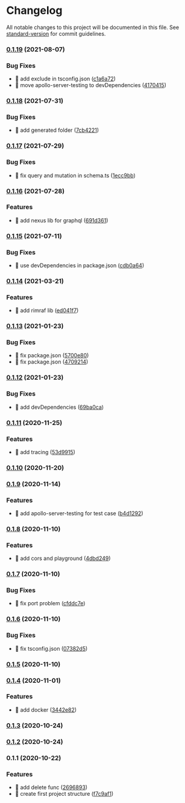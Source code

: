 # Changelog

All notable changes to this project will be documented in this file. See [standard-version](https://github.com/conventional-changelog/standard-version) for commit guidelines.

### [0.1.19](https://github.com/yeukfei02/node-typescript-graphql-playground/compare/v0.1.18...v0.1.19) (2021-08-07)


### Bug Fixes

* 🐛 add exclude in tsconfig.json ([c1a6a72](https://github.com/yeukfei02/node-typescript-graphql-playground/commit/c1a6a728e6571292a6bf8d8966143abfd8b0170f))
* 🐛 move apollo-server-testing to devDependencies ([4170415](https://github.com/yeukfei02/node-typescript-graphql-playground/commit/417041500f588737271a30c9bb15678ad426ec3e))

### [0.1.18](https://github.com/yeukfei02/node-typescript-graphql-playground/compare/v0.1.17...v0.1.18) (2021-07-31)


### Bug Fixes

* 🐛 add generated folder ([7cb4221](https://github.com/yeukfei02/node-typescript-graphql-playground/commit/7cb42211cd8a921cf7827bbcb50dcb24f1a25b78))

### [0.1.17](https://github.com/yeukfei02/node-typescript-graphql-playground/compare/v0.1.16...v0.1.17) (2021-07-29)


### Bug Fixes

* 🐛 fix query and mutation in schema.ts ([1ecc9bb](https://github.com/yeukfei02/node-typescript-graphql-playground/commit/1ecc9bb092a9ae38d841c022ef24a1623c07a183))

### [0.1.16](https://github.com/yeukfei02/node-typescript-graphql-playground/compare/v0.1.15...v0.1.16) (2021-07-28)


### Features

* 🎸 add nexus lib for graphql ([691d361](https://github.com/yeukfei02/node-typescript-graphql-playground/commit/691d361d41c46f09c5651309deff2d4af14ad9ca))

### [0.1.15](https://github.com/yeukfei02/node-typescript-graphql-playground/compare/v0.1.14...v0.1.15) (2021-07-11)


### Bug Fixes

* 🐛 use devDependencies in package.json ([cdb0a64](https://github.com/yeukfei02/node-typescript-graphql-playground/commit/cdb0a648be08cdb5511df9f385ee6a837536be29))

### [0.1.14](https://github.com/yeukfei02/node-typescript-graphql-playground/compare/v0.1.13...v0.1.14) (2021-03-21)


### Features

* 🎸 add rimraf lib ([ed041f7](https://github.com/yeukfei02/node-typescript-graphql-playground/commit/ed041f742c259bcc64e23285c57f24185308dac8))

### [0.1.13](https://github.com/yeukfei02/node-typescript-graphql-playground/compare/v0.1.12...v0.1.13) (2021-01-23)


### Bug Fixes

* 🐛 fix package.json ([5700e80](https://github.com/yeukfei02/node-typescript-graphql-playground/commit/5700e806e09220f86017647b5f9d983715de6068))
* 🐛 fix package.json ([4709214](https://github.com/yeukfei02/node-typescript-graphql-playground/commit/47092147e970aaeb42fcee9143754e862d4b3995))

### [0.1.12](https://github.com/yeukfei02/node-typescript-graphql-playground/compare/v0.1.11...v0.1.12) (2021-01-23)


### Bug Fixes

* 🐛 add devDependencies ([69ba0ca](https://github.com/yeukfei02/node-typescript-graphql-playground/commit/69ba0ca66b41bd232ae8033727ef652c01b16807))

### [0.1.11](https://github.com/yeukfei02/node-typescript-graphql-playground/compare/v0.1.10...v0.1.11) (2020-11-25)


### Features

* 🎸 add tracing ([53d9915](https://github.com/yeukfei02/node-typescript-graphql-playground/commit/53d99151d0f0b9368c9bf0cfdd49ce345518a635))

### [0.1.10](https://github.com/yeukfei02/node-typescript-graphql-playground/compare/v0.1.9...v0.1.10) (2020-11-20)

### [0.1.9](https://github.com/yeukfei02/node-typescript-graphql-playground/compare/v0.1.8...v0.1.9) (2020-11-14)


### Features

* 🎸 add apollo-server-testing for test case ([b4d1292](https://github.com/yeukfei02/node-typescript-graphql-playground/commit/b4d1292bca73a8ea8432d0c3ede391ec7ebfcf3e))

### [0.1.8](https://github.com/yeukfei02/node-typescript-graphql-playground/compare/v0.1.7...v0.1.8) (2020-11-10)


### Features

* 🎸 add cors and playground ([4dbd249](https://github.com/yeukfei02/node-typescript-graphql-playground/commit/4dbd2493a1eecf98474238e6a294bf58603de121))

### [0.1.7](https://github.com/yeukfei02/node-typescript-graphql-playground/compare/v0.1.6...v0.1.7) (2020-11-10)


### Bug Fixes

* 🐛 fix port problem ([cfddc7e](https://github.com/yeukfei02/node-typescript-graphql-playground/commit/cfddc7e63cd34bb80c08e85d72086add242e03b9))

### [0.1.6](https://github.com/yeukfei02/node-typescript-graphql-playground/compare/v0.1.5...v0.1.6) (2020-11-10)


### Bug Fixes

* 🐛 fix tsconfig.json ([07382d5](https://github.com/yeukfei02/node-typescript-graphql-playground/commit/07382d521357d590b9e40ada8ba9e5dc25efbbc1))

### [0.1.5](https://github.com/yeukfei02/node-typescript-graphql-playground/compare/v0.1.4...v0.1.5) (2020-11-10)

### [0.1.4](https://github.com/yeukfei02/node-typescript-graphql-playground/compare/v0.1.3...v0.1.4) (2020-11-01)


### Features

* 🎸 add docker ([3442e82](https://github.com/yeukfei02/node-typescript-graphql-playground/commit/3442e82de7ac7096b0425a615e3a4af9d49863c4))

### [0.1.3](https://github.com/yeukfei02/node-typescript-graphql-playground/compare/v0.1.2...v0.1.3) (2020-10-24)

### [0.1.2](https://github.com/yeukfei02/node-typescript-graphql-playground/compare/v0.1.1...v0.1.2) (2020-10-24)

### 0.1.1 (2020-10-22)


### Features

* 🎸 add delete func ([2696893](https://github.com/yeukfei02/node-typescript-graphql-playground/commit/26968938d6fdf0a6e665e0584093f184c7f05b8f))
* 🎸 create first project structure ([f7c9af1](https://github.com/yeukfei02/node-typescript-graphql-playground/commit/f7c9af15dc62f61e6bdec3037cfd983491ef7bb9))
